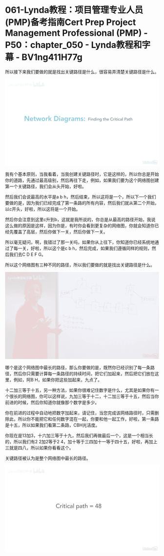 # 061-Lynda教程：项目管理专业人员(PMP)备考指南Cert Prep Project Management Professional (PMP) - P50：chapter_050 - Lynda教程和字幕 - BV1ng411H77g

所以接下来我们要做的就是找出关键路径是什么，很容易弄清楚关键路径是什么。

![](img/d49144d314ee34037a7ee1bb1d98c04a_1.png)

我有个基本原则，当我看着，当我创建关键路径时，它是这样的，所以你总是开始你的道路，先通过最高级别，然后再往下走，例如，如果我们要为这个网络图创建第一个关键路径，我们会从头开始，好啦。

然后我们会说最高的水平是a b h，然后结束，所以这将是一个，所以下一个我们要做的是，因为我们已经完成了第一条路的所有内容，然后我们就从第二个开始，以c开头，好啦，所以这将是一个开始。

然后你会注意到这里c升到b，这就是我所说的，你总是从最高的路径开始，我说这么做的原因是这样，因为你是，有时你会看到更复杂的网络图，你就会知道你已经先覆盖了高层，然后你做下一关，然后你做下一关。

所以毫无疑问，啊，我错过了那一关吗，如果你从上往下，你知道你已经系统地通过了每一关，好啦，所以这个是c b h，然后完成，如果我们遵循同样的规则，然后我们去C D E F G。

所以这个网络图有三种不同的路径，所以我们要做的就是找出关键路径是什么。

![](img/d49144d314ee34037a7ee1bb1d98c04a_3.png)

哪个是这个网络图中最长的路径，那么你要做的是，既然你已经识别了每一条路径，然后你只需要计算每一条路径的持续时间，把它们加起来，然后把它们放在这里，例如，阿B H，如果你把这些加起来，九点了。

十二加三等于十五，另一种方法，如果你很难记住数字是什么，尤其是如果你有一个很长的网络图，你可以这样说，九加三等于十二，十二加三等于十五，然后当你前进的时候，然后你知道你就像那个数字是多少。

你在前进的过程中自动地把数字加起来，请记住，当您完成该网络路径时，只需删除此，所以你不能把它和任何数字混在一起，你要和他一起工作，好啦，第一条路是十五，所以如果我们看第二条路，CBH光洁度。

你现在是13加3，十六加三等于十九，然后我们再做最后一个，这是一个相当长的，所以我们有2 2加2等于2 4，加十等于三四加十一等于四十五，好啦，再加上三就是四八，所以如果你看看这个。

关键路径被认为是整个网络图中最长的路径。

![](img/d49144d314ee34037a7ee1bb1d98c04a_5.png)
